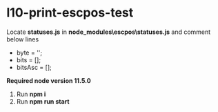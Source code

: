 # l10-print-escpos-test

Locate **statuses.js** in **node_modules\escpos\statuses.js** and comment below lines
* byte = '';
* bits = [];
* bitsAsc = [];

**Required node version 11.5.0**

1. Run **npm i**
1. Run **npm run start**